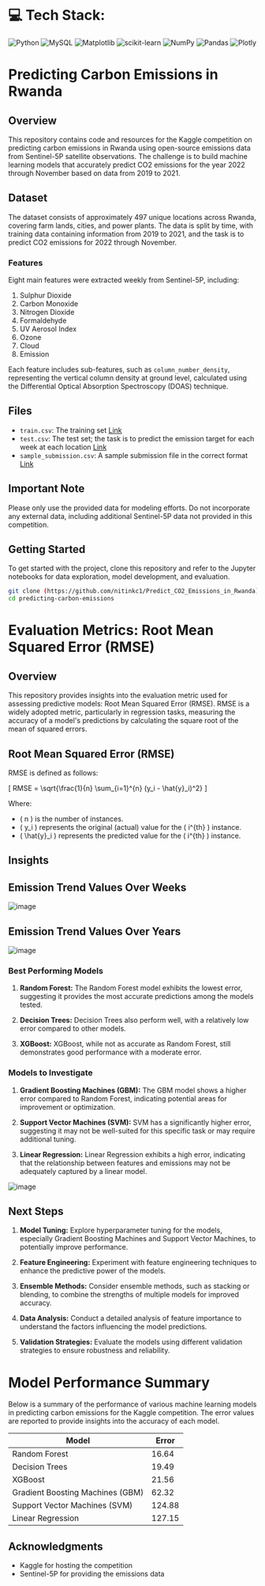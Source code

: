 # 💻 Tech Stack:
![Python](https://img.shields.io/badge/python-3670A0?style=for-the-badge&logo=python&logoColor=ffdd54) ![MySQL](https://img.shields.io/badge/mysql-%2300000f.svg?style=for-the-badge&logo=mysql&logoColor=white) ![Matplotlib](https://img.shields.io/badge/Matplotlib-%23ffffff.svg?style=for-the-badge&logo=Matplotlib&logoColor=black) ![scikit-learn](https://img.shields.io/badge/scikit--learn-%23F7931E.svg?style=for-the-badge&logo=scikit-learn&logoColor=white) ![NumPy](https://img.shields.io/badge/numpy-%23013243.svg?style=for-the-badge&logo=numpy&logoColor=white) ![Pandas](https://img.shields.io/badge/pandas-%23150458.svg?style=for-the-badge&logo=pandas&logoColor=white) ![Plotly](https://img.shields.io/badge/Plotly-%233F4F75.svg?style=for-the-badge&logo=plotly&logoColor=white)

# Predicting Carbon Emissions in Rwanda

## Overview
This repository contains code and resources for the Kaggle competition on predicting carbon emissions in Rwanda using open-source emissions data from Sentinel-5P satellite observations. The challenge is to build machine learning models that accurately predict CO2 emissions for the year 2022 through November based on data from 2019 to 2021.

## Dataset
The dataset consists of approximately 497 unique locations across Rwanda, covering farm lands, cities, and power plants. The data is split by time, with training data containing information from 2019 to 2021, and the task is to predict CO2 emissions for 2022 through November.

### Features
Eight main features were extracted weekly from Sentinel-5P, including:

1. Sulphur Dioxide 
2. Carbon Monoxide 
3. Nitrogen Dioxide 
4. Formaldehyde 
5. UV Aerosol Index 
6. Ozone 
7. Cloud
8. Emission

Each feature includes sub-features, such as `column_number_density`, representing the vertical column density at ground level, calculated using the Differential Optical Absorption Spectroscopy (DOAS) technique.

## Files
- `train.csv`: The training set [Link ](https://www.kaggle.com/competitions/playground-series-s3e20/data?select=train.csv)
- `test.csv`: The test set; the task is to predict the emission target for each week at each location [Link ](https://www.kaggle.com/competitions/playground-series-s3e20/data?select=test.csv)
- `sample_submission.csv`: A sample submission file in the correct format [Link](https://www.kaggle.com/competitions/playground-series-s3e20/data?select=sample_submission.csv)

## Important Note
Please only use the provided data for modeling efforts. Do not incorporate any external data, including additional Sentinel-5P data not provided in this competition.

## Getting Started
To get started with the project, clone this repository and refer to the Jupyter notebooks for data exploration, model development, and evaluation.

```bash
git clone (https://github.com/nitinkc1/Predict_CO2_Emissions_in_Rwanda)
cd predicting-carbon-emissions
```
# Evaluation Metrics: Root Mean Squared Error (RMSE)

## Overview

This repository provides insights into the evaluation metric used for assessing predictive models: Root Mean Squared Error (RMSE). RMSE is a widely adopted metric, particularly in regression tasks, measuring the accuracy of a model's predictions by calculating the square root of the mean of squared errors.

## Root Mean Squared Error (RMSE)

RMSE is defined as follows:

\[ RMSE = \sqrt{\frac{1}{n} \sum_{i=1}^{n} (y_i - \hat{y}_i)^2} \]

Where:
- \( n \) is the number of instances.
- \( y_i \) represents the original (actual) value for the \( i^{th} \) instance.
- \( \hat{y}_i \) represents the predicted value for the \( i^{th} \) instance.


## Insights

## Emission Trend Values Over Weeks


![image](https://github.com/nitinkc1/Predict_CO2_Emissions_in_Rwanda/assets/130339748/17ccae8e-5f6e-4b54-a65f-c5be6f49cac0)


## Emission Trend Values Over Years


![image](https://github.com/nitinkc1/Predict_CO2_Emissions_in_Rwanda/assets/130339748/78fa1a60-9415-4099-9add-c2d035dc2dc4)


### Best Performing Models
1. **Random Forest:** The Random Forest model exhibits the lowest error, suggesting it provides the most accurate predictions among the models tested.

2. **Decision Trees:** Decision Trees also perform well, with a relatively low error compared to other models.

3. **XGBoost:** XGBoost, while not as accurate as Random Forest, still demonstrates good performance with a moderate error.

### Models to Investigate
1. **Gradient Boosting Machines (GBM):** The GBM model shows a higher error compared to Random Forest, indicating potential areas for improvement or optimization.

2. **Support Vector Machines (SVM):** SVM has a significantly higher error, suggesting it may not be well-suited for this specific task or may require additional tuning.

3. **Linear Regression:** Linear Regression exhibits a high error, indicating that the relationship between features and emissions may not be adequately captured by a linear model.

![image](https://github.com/nitinkc1/Predict_CO2_Emissions_in_Rwanda/assets/130339748/3870caa3-1891-4c2e-bccf-13cb29d02dbf)


## Next Steps
1. **Model Tuning:** Explore hyperparameter tuning for the models, especially Gradient Boosting Machines and Support Vector Machines, to potentially improve performance.

2. **Feature Engineering:** Experiment with feature engineering techniques to enhance the predictive power of the models.

3. **Ensemble Methods:** Consider ensemble methods, such as stacking or blending, to combine the strengths of multiple models for improved accuracy.

4. **Data Analysis:** Conduct a detailed analysis of feature importance to understand the factors influencing the model predictions.

5. **Validation Strategies:** Evaluate the models using different validation strategies to ensure robustness and reliability.

# Model Performance Summary

Below is a summary of the performance of various machine learning models in predicting carbon emissions for the Kaggle competition. The error values are reported to provide insights into the accuracy of each model.

| Model                              | Error       |
| ---------------------------------- | ----------- |
| Random Forest                      | 16.64       |
| Decision Trees                     | 19.49       |
| XGBoost                            | 21.56       |
| Gradient Boosting Machines (GBM)   | 62.32       |
| Support Vector Machines (SVM)      | 124.88      |
| Linear Regression                  | 127.15      |

## Acknowledgments
- Kaggle for hosting the competition
- Sentinel-5P for providing the emissions data
